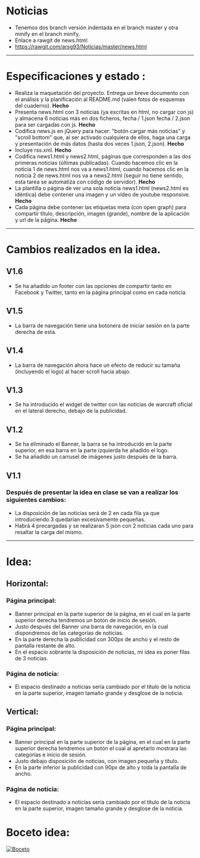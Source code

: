 # Noticias
- Tenemos dos branch versión indentada en el branch master y otra minify en el branch minify.
- Enlace a rawgit de news.html:
- https://rawgit.com/arsg93/Noticias/master/news.html
-------------------
# Especificaciones y estado :
- Realiza la maquetación del proyecto. Entrega un breve documento con el análisis y la planificación al README.md (valen fotos de esquemas del cuaderno). **Hecho**
- Presenta news.html con 3 noticias (ya escritas en html, no cargar con js) y almacena 6 noticias más en dos ficheros, fecha / 1.json fecha / 2.json para ser cargadas con js. **Hecho**
- Codifica news.js en jQuery para hacer: "botón cargar más noticias" y "scroll bottom" que, al ser activado cualquiera de ellos, haga una carga y presentación de más datos (hasta dos veces 1.json, 2.json). **Hecho**
- Incluye rss.xml. **Hecho**
- Codifica news1.html y news2.html, páginas que corresponden a las dos primeras noticias (últimas publicadas). Cuando hacemos clic en la noticia 1 de news.html nos va a news1.html, cuando hacemos clic en la noticia 2 de news.html nos va a news2.html (seguir no tiene sentido, esta tarea se automatiza con código de servidor). **Hecho**
- La plantilla o página de ver una sola noticia news1.html (news2.html es idéntica) debe contener una imagen y un vídeo de youtube responsive. **Hecho**
- Cada página debe contener las etiquetas meta (con open graph) para compartir título, descripción, imagen (grande), nombre de la aplicación y url de la página. **Hecho**
-------------------
#	Cambios realizados en la idea.
## V1.6
- Se ha añadido un footer con las opciones de compartir tanto en Facebook y Twitter, tanto en la página principal como en cada noticia.
## V1.5
- La barra de navegación tiene una botonera de iniciar sesión en la parte derecha de esta.
## V1.4
- La barra de navegación ahora hace un efecto de reducir su tamaña (incluyendo el logo) al hacer scroll hacia abajo.
## V1.3
- Se ha introducido el widget de twitter con las noticias de warcraft oficial en el lateral derecho, debajo de la publicidad.
## V1.2 
- Se ha eliminado el Banner, la barra se ha introducido en la parte superior, en esa barra en la parte izquierda he añadido el logo.
- Se ha añadido un carrusel de imágenes justo después de la barra.  
## V1.1
### Después de presentar la idea en clase se van a realizar los siguientes cambios:
- La disposición de las noticias será de 2 en cada fila ya que introduciendo 3 quedarían excesivamente pequeñas.
- Habrá 4 precargadas y se realizaran 5 json con 2 noticias cada uno para resaltar la carga del mismo.


-------------------
# Idea:
## Horizontal:
### Página principal:
-	Banner principal en la parte superior de la página, en el cual en la parte superior derecha tendremos un botón de inicio de sesión.
-	Justo después del Banner una barra de navegación, en la cual dispondremos de las categorías de noticias.
-	En la parte derecha la publicidad con 300px de ancho y el resto de pantalla restante de alto.
-	En el espacio sobrante la disposición de noticias, mi idea es poner filas de 3 noticias.
### Página de noticia:
-	El espacio destinado a noticias sería cambiado por el título de la noticia en la parte superior, imagen tamaño grande y desglose de la noticia.

## Vertical:
### Página principal:
-	Banner principal en la parte superior de la página, en el cual en la parte superior derecha tendremos un botón el cual al apretarlo mostrara las categorías e inicio de sesión.
-	Justo debajo disposición de noticias, con imagen pequeña y título.
-	En la parte inferior la publicidad con 90px de alto y toda la pantalla de ancho.

### Página de noticia:
-	El espacio destinado a noticias sería cambiado por el título de la noticia en la parte superior, imagen tamaño grande y desglose de la noticia.


# Boceto idea:
<a href="http://es.tinypic.com?ref=353avyf" target="_blank"><img src="http://i63.tinypic.com/353avyf.jpg" border="0" alt="Boceto"></a>

